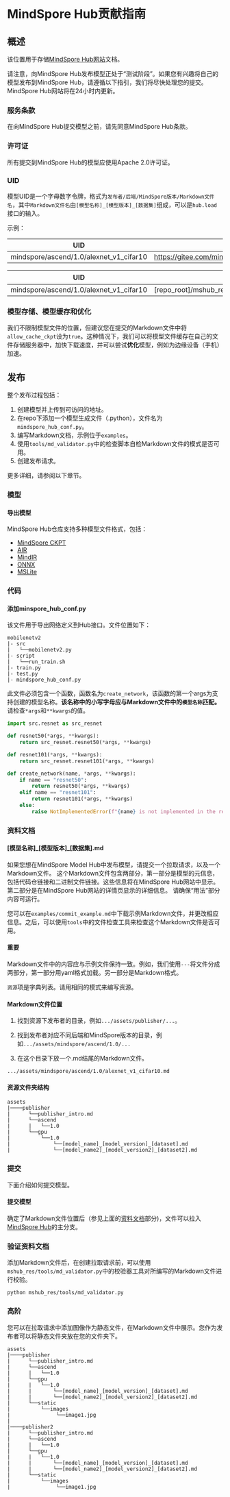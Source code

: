 # MindSpore Hub贡献指南

## 概述

该位置用于存储[MindSpore Hub网站](http://www.mindspore.cn)文档。

请注意，向MindSpore Hub发布模型正处于“测试阶段”。如果您有兴趣将自己的模型发布到MindSpore Hub，请遵循以下指引，我们将尽快处理您的提交。
MindSpore Hub网站将在24小时内更新。

### 服务条款

在向MindSpore Hub提交模型之前，请先同意MindSpore Hub条款。

### 许可证

所有提交到MindSpore Hub的模型应使用Apache 2.0许可证。

### UID

模型UID是一个字母数字令牌，格式为``发布者/后端/MindSpore版本/Markdown文件名``，其中``Markdown文件名``由``[模型名称]_[模型版本]_[数据集]``组成，可以是``hub.load``接口的输入。

示例：

| UID | URL |
| ------ | --- |
| mindspore/ascend/1.0/alexnet_v1_cifar10 | https://gitee.com/mindspore/hub/blob/master/mshub_res/assets/mindspore/ascend/1.0/alexnet_v1_cifar10.md |

| UID | 代码仓路径 |
| --- | ---      |
|mindspore/ascend/1.0/alexnet_v1_cifar10 | [repo_root]/mshub_res/assets/mindspore/ascend/1.0/alexnet_v1_cifar10.md |

### 模型存储、模型缓存和优化

我们不限制模型文件的位置，但建议您在提交的Markdown文件中将`allow_cache_ckpt`设为`true`。这种情况下，我们可以将模型文件缓存在自己的文件存储服务器中，加快下载速度，并可以尝试**优化**模型，例如为边缘设备（手机）加速。

## 发布

整个发布过程包括：

1. 创建模型并上传到可访问的地址。
2. 在repo下添加一个模型生成文件（.python），文件名为``mindspore_hub_conf.py``。
3. 编写Markdown文档，示例位于``examples``。
4. 使用``tools/md_validator.py``中的检查脚本自检Markdown文件的模式是否可用。
5. 创建发布请求。

更多详细，请参阅以下章节。

### 模型

#### 导出模型

MindSpore Hub仓库支持多种模型文件格式，包括：

* [MindSpore CKPT](https://www.mindspore.cn/docs/api/zh-CN/master/api_python/mindspore/mindspore.save_checkpoint.html#mindspore.save_checkpoint)
* [AIR](https://www.mindspore.cn/docs/api/zh-CN/master/api_python/mindspore/mindspore.export.html#mindspore.export)
* [MindIR](https://www.mindspore.cn/docs/api/zh-CN/master/api_python/mindspore/mindspore.export.html#mindspore.export)
* [ONNX](https://www.mindspore.cn/docs/api/zh-CN/master/api_python/mindspore/mindspore.export.html#mindspore.export)
* [MSLite](https://www.mindspore.cn/lite/docs/zh-CN/master/use/converter_tool.html)

### 代码

#### 添加minspore_hub_conf.py

该文件用于导出网络定义到Hub接口。文件位置如下：

```shell script
mobilenetv2
|- src
|   └──mobilenetv2.py
|- script
|   └──run_train.sh
|- train.py
|- test.py
|- mindspore_hub_conf.py
```

此文件必须包含一个函数，函数名为``create_network``，该函数的第一个args为支持创建的模型名称。**该名称中的小写字母应与Markdown文件中的``模型名称``匹配。**
请检查`*args`和``**kwargs``的值。

```python
import src.resnet as src_resnet

def resnet50(*args, **kwargs):
    return src_resnet.resnet50(*args, **kwargs)

def resnet101(*args, **kwargs):
    return src_resnet.resnet101(*args, **kwargs)

def create_network(name, *args, **kwargs):
    if name == "resnet50":
        return resnet50(*args, **kwargs)
    elif name == "resnet101":
        return resnet101(*args, **kwargs)
    else:
        raise NotImplementedError(f"{name} is not implemented in the repo")
```

### 资料文档

#### [模型名称]\_[模型版本]\_[数据集].md

如果您想在MindSpore Model Hub中发布模型，请提交一个拉取请求，以及一个Markdown文件。
这个Markdown文件包含两部分，第一部分是模型的元信息，包括代码仓链接和二进制文件链接。这些信息将在MindSpore Hub网站中显示。第二部分是在MindSpore Hub网站的详情页显示的详细信息。
请确保“用法”部分内容可运行。

您可以在``examples/commit_example.md``中下载示例Markdown文件，并更改相应信息。之后，可以使用``tools``中的文件检查工具来检查这个Markdown文件是否可用。

#### **重要**

Markdown文件中的内容应与示例文件保持一致。例如，我们使用``---``将文件分成两部分，第一部分用yaml格式加载。另一部分是Markdown格式。

``资源``项是字典列表。请用相同的模式来编写资源。

#### Markdown文件位置

1. 找到资源下发布者的目录，例如`.../assets/publisher/...`。

2. 找到发布者对应不同后端和MindSpore版本的目录，例如`.../assets/mindspore/ascend/1.0/...`

3. 在这个目录下放一个.md结尾的Markdown文件。

``.../assets/mindspore/ascend/1.0/alexnet_v1_cifar10.md``

#### 资源文件夹结构

```shell
assets
|────publisher
|      └──publisher_intro.md
|      └──ascend
|      |   └──1.0
|      └──gpu
|          └──1.0
|              └──[model_name]_[model_version]_[dataset].md
|              └──[model_name2]_[model_version2]_[dataset2].md
```

### 提交

下面介绍如何提交模型。

#### 提交模型

确定了Markdown文件位置后（参见上面的[资料文档](#资料文档)部分)，文件可以拉入[MindSpore Hub](https://gitee.com/mindspore/hub)的主分支。

### 验证资料文档

添加Markdown文件后，在创建拉取请求前，可以使用``mshub_res/tools/md_validator.py``中的校验器工具对所编写的Markdown文件进行校验。

```shell script
python mshub_res/tools/md_validator.py
```

### 高阶

您可以在拉取请求中添加图像作为静态文件，在Markdown文件中展示。您作为发布者可以将静态文件夹放在您的文件夹下。

```shell script
assets
|────publisher
|      └──publisher_intro.md
|      └──ascend
|      |   └──1.0
|      └──gpu
|      |   └──1.0
|      |       └──[model_name]_[model_version]_[dataset].md
|      |       └──[model_name2]_[model_version2]_[dataset2].md
|      └──static
|          └──images
|               └──image1.jpg
|
|────publisher2
|      └──publisher_intro.md
|      └──ascend
|      |   └──1.0
|      └──gpu
|      |   └──1.0
|      |       └──[model_name]_[model_version]_[dataset].md
|      |       └──[model_name2]_[model_version2]_[dataset2].md
|      └──static
|          └──images
|               └──image1.jpg
```
